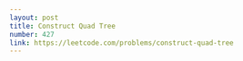 ```yaml
---
layout: post
title: Construct Quad Tree
number: 427
link: https://leetcode.com/problems/construct-quad-tree
---
```

